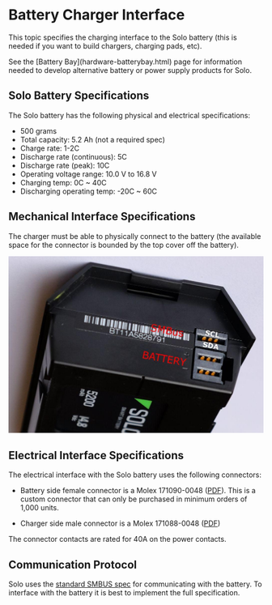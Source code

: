 # Battery Charger Interface

This topic specifies the charging interface to the Solo battery (this is needed if you want to build chargers, charging pads, etc).

<aside class="tip">See the [Battery Bay](hardware-batterybay.html) page for information needed to develop alternative battery or power supply products for Solo.</aside>

## Solo Battery Specifications

The Solo battery has the following physical and electrical specifications:

* 500 grams
* Total capacity: 5.2 Ah (not a required spec)
* Charge rate: 1-2C
* Discharge rate (continuous): 5C
* Discharge rate (peak): 10C
* Operating voltage range: 10.0 V to 16.8 V
* Charging temp: 0C ~ 40C
* Discharging operating temp: -20C ~ 60C


## Mechanical Interface Specifications

The charger must be able to physically connect to the battery (the available space for the connector is bounded by the top cover off the battery).

![Solo Battery Charger Connection](/images/solo_battery_charger_interface.jpg)


## Electrical Interface Specifications

The electrical interface with the Solo battery uses the following connectors:

* Battery side female connector is a Molex 171090-0048 ([PDF](https://drive.google.com/open?id=0B9l93ZUM5ooxMU0xM3h5MzNsMjVBV3NjYU9DSEdyZE5FQWhR)). This is a custom connector that can only be purchased in minimum orders of 1,000 units.

* Charger side male connector is a Molex 171088-0048 ([PDF](https://drive.google.com/open?id=0B9l93ZUM5ooxblFVOVhuY2JwMExjd3FnYjgzZmNsNy1ialAw))

The connector contacts are rated for 40A on the power contacts.




## Communication Protocol

Solo uses the [standard SMBUS spec](https://drive.google.com/open?id=0B9l93ZUM5ooxXzZWT3FMdktaNjNGWDV6M0tQUDhwWWgtNEFB) for communicating with the battery. To interface with the battery it is best to implement the full specification.
